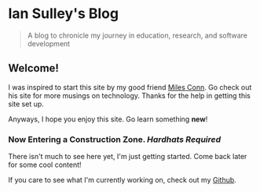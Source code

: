 # Ian Sulley's Blog

> A blog to chronicle my journey in education, research, and software development

## Welcome!

I was inspired to start this site by my good friend [Miles Conn](http://milesconn.io).
Go check out his site for more musings on technology. Thanks for the help in getting
this site set up.

Anyways, I hope you enjoy this site. Go learn something **new**!

### Now Entering a Construction Zone. *Hardhats Required*

There isn't much to see here yet, I'm just getting started. Come back later for some cool content!

If you care to see what I'm currently working on, check out my [Github](https://github.com/sulleyi).
